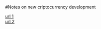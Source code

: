 #Notes on new criptocurrency development  

[url 1](https://www.bitdegree.org/tutorials/how-to-create-a-cryptocurrency/)  
[url 2](https://www.cnbc.com/2018/05/09/creating-your-own-cryptocurrency-heres-what-you-need-to-know.html)  
